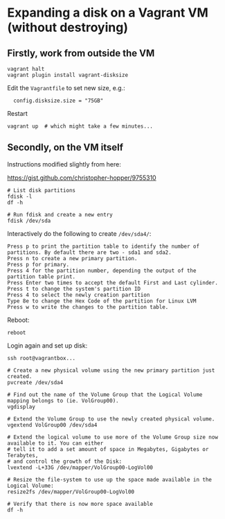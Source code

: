 # Expanding a disk on a Vagrant VM (without destroying)

## Firstly, work from outside the VM

```
vagrant halt
vagrant plugin install vagrant-disksize
```

Edit the `Vagrantfile` to set new size, e.g.:

```
  config.disksize.size = "75GB"
```

Restart

```
vagrant up  # which might take a few minutes...
```

## Secondly, on the VM itself

Instructions modified slightly from here:

https://gist.github.com/christopher-hopper/9755310

```
# List disk partitions
fdisk -l
df -h

# Run fdisk and create a new entry
fdisk /dev/sda
```

Interactively do the following to create `/dev/sda4/`:

```
Press p to print the partition table to identify the number of partitions. By default there are two - sda1 and sda2.
Press n to create a new primary partition.
Press p for primary.
Press 4 for the partition number, depending the output of the partition table print.
Press Enter two times to accept the default First and Last cylinder.
Press t to change the system's partition ID
Press 4 to select the newly creation partition
Type 8e to change the Hex Code of the partition for Linux LVM
Press w to write the changes to the partition table.
```

Reboot:

```
reboot
```

Login again and set up disk:

```
ssh root@vagrantbox...

# Create a new physical volume using the new primary partition just created.
pvcreate /dev/sda4

# Find out the name of the Volume Group that the Logical Volume mapping belongs to (ie. VolGroup00).
vgdisplay

# Extend the Volume Group to use the newly created physical volume.
vgextend VolGroup00 /dev/sda4

# Extend the logical volume to use more of the Volume Group size now available to it. You can either 
# tell it to add a set amount of space in Megabytes, Gigabytes or Terabytes, 
# and control the growth of the Disk:
lvextend -L+33G /dev/mapper/VolGroup00-LogVol00

# Resize the file-system to use up the space made available in the Logical Volume:
resize2fs /dev/mapper/VolGroup00-LogVol00

# Verify that there is now more space available
df -h
```

